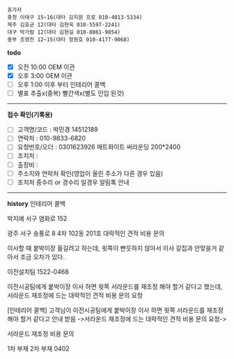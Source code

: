 ```
휴가자
충청 이태구 15~16(대타 김지원 프로 010-4013-5334)
제주 김효균 12(대타 김현욱 010-5597-2241)
대구 박가람 12(대타 김현길 010-8861-9854)
중부 조영찬 12~15(대타 정원호 010-4177-9068)
```

**todo**
- [x] 오전 10:00 OEM 이관
- [x] 오후 3:00 OEM 이관 
- [ ] 오후 1:00 이후 부터 인테리어 콜백 
- [ ] 별표 추출x(중복) 빨간색x(별도 인입 된것)
---
**접수 확인(기록용)**
- [ ] 고객명/코드 : 박민경 14512189
- [ ] 연락처 : 010-9833-6820
- [ ] 요청번호/오더 : 0301623926 매트화이트 써라운딩 200*2400
- [ ] 조치처 : 
- [ ] 출장비 : 
- [ ] 주소지와 연락처 확인(영업이 올린 주소가 다른 경우 있음)
- [ ] 조치처 중수리 or 경수리 일경우 알림톡 안내
---
**history**
인테리어 콜백

박지예
서구 염화로 152

광주 서구 송풍로 8 4차 102동 201호
대략적인 견적 비용 문의


이사할 때
붙박이장 옮길려고 하는데, 윗쪽이 빤듯하지 않아서 이사 갈집과 안맞을거 같아서
조금 오차가 있다. 


이전설치팀 1522-0468

이전시공팀에게 붙박이장 이사 하면 윗쪽 서라운드를 재조정 해야 할거 같다고 했는데, 서라운드 재조정에 드는 대략적인 견적 비용 문의 요청


[인테리어 콜백] 고객님이 이전시공팀에게 붙박이장 이사 하면 윗쪽 서라운드를 재조정 해야 할거 같다고 안내 받음 ->서라운드 재조정에 드는 대략적인 견적 비용 문의 요청-> 

서라운드 재조정 비용 문의

1차 부재
2차 부재 0402



